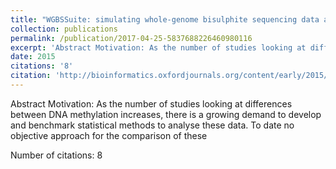 ```yaml
---
title: "WGBSSuite: simulating whole-genome bisulphite sequencing data and benchmarking differential DNA methylation analysis tools"
collection: publications
permalink: /publication/2017-04-25-5837688226460980116
excerpt: 'Abstract Motivation: As the number of studies looking at differences between DNA methylation increases, there is a growing demand to develop and benchmark statistical methods to analyse these data. To date no objective approach for the comparison of these '
date: 2015
citations: '8'
citation: 'http://bioinformatics.oxfordjournals.org/content/early/2015/03/25/bioinformatics.btv114.short'
---
```

Abstract Motivation: As the number of studies looking at differences between DNA methylation increases, there is a growing demand to develop and benchmark statistical methods to analyse these data. To date no objective approach for the comparison of these 

Number of citations: 8